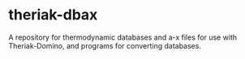# theriak-dbax
A repository for thermodynamic databases and a-x files for use with Theriak-Domino, and programs for converting databases.
